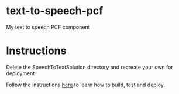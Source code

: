 # text-to-speech-pcf
My text to speech PCF component


# Instructions
Delete the SpeechToTextSolution directory and recreate your own for deployment

Follow the instructions [here](https://learn.microsoft.com/en-us/power-apps/developer/component-framework/implementing-controls-using-typescript?tabs=before) to learn how to build, test and deploy.
